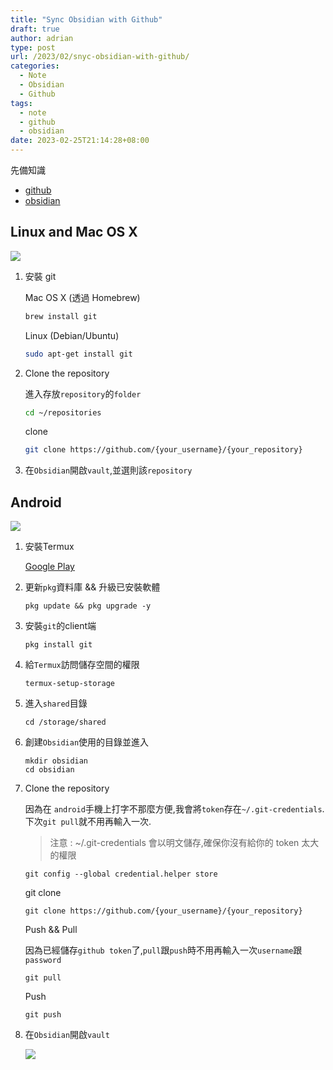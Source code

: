 ```yaml
---
title: "Sync Obsidian with Github"
draft: true
author: adrian
type: post
url: /2023/02/snyc-obsidian-with-github/
categories:
  - Note
  - Obsidian
  - Github
tags:
  - note
  - github
  - obsidian
date: 2023-02-25T21:14:28+08:00
---
```


先備知識
- [github](https://docs.github.com/en/get-started/quickstart/hello-world)
- [obsidian](https://obsidian.md/)

## Linux and Mac OS X

![](https://raw.githubusercontent.com/adrian-lin-1-0-0/blog-img/master/2023/02/25/obsidian-graph-view-linux.webp)

1. 安裝 git

    Mac OS X (透過 Homebrew)

    ```bash
    brew install git
    ```

    Linux (Debian/Ubuntu)

    ```bash
    sudo apt-get install git
    ```

2. Clone the repository

    進入存放`repository`的`folder`
    
    ```bash
    cd ~/repositories
    ```

    clone
    ```bash
    git clone https://github.com/{your_username}/{your_repository}

    ```

3. 在`Obsidian`開啟`vault`,並選則該`repository`

## Android

![](https://raw.githubusercontent.com/adrian-lin-1-0-0/blog-img/master/2023/02/25/obsidian-graph-view.webp)

1. 安裝Termux

    [Google Play](https://play.google.com/store/apps/details?id=com.termux&hl=zh_TW&gl=US)

2. 更新`pkg`資料庫 && 升級已安裝軟體

    ```
    pkg update && pkg upgrade -y
    ```

3. 安裝`git`的client端

    ```
    pkg install git
    ```

4. 給`Termux`訪問儲存空間的權限

    ```
    termux-setup-storage
    ```

5. 進入`shared`目錄

    ```
    cd /storage/shared
    ```

6. 創建`Obsidian`使用的目錄並進入

    ```
    mkdir obsidian
    cd obsidian
    ```

7. Clone the repository

    因為在 `android`手機上打字不那麼方便,我會將`token`存在`~/.git-credentials`.下次`git pull`就不用再輸入一次.
    > 注意 : ~/.git-credentials 會以明文儲存,確保你沒有給你的 token 太大的權限

    ```
    git config --global credential.helper store
    ```

    git clone

    ```
    git clone https://github.com/{your_username}/{your_repository}
    ```

    Push && Pull

    因為已經儲存`github token`了,`pull`跟`push`時不用再輸入一次`username`跟`password`
    
    ```
    git pull
    ```

    Push

    ```
    git push
    ```

8. 在`Obsidian`開啟`vault`

    ![](https://raw.githubusercontent.com/adrian-lin-1-0-0/blog-img/master/2023/02/25/open-folder-as-vault.webp)
